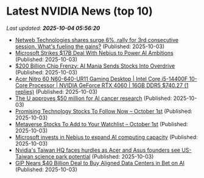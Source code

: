 # Latest NVIDIA News (top 10)
_Last updated: **2025-10-04 05:56:20**_

- [Netweb Technologies shares surge 6%, rally for 3rd consecutive session. What's fueling the gains?](https://economictimes.indiatimes.com/markets/stocks/news/netweb-technologies-shares-surge-6-rally-for-3rd-consecutive-session-whats-fueling-the-gains/articleshow/124284171.cms) (Published: 2025-10-03)
- [Microsoft Strikes $17B Deal With Nebius to Power AI Ambitions](https://finance.yahoo.com/news/microsoft-strikes-17b-deal-nebius-051909894.html) (Published: 2025-10-03)
- [$200 Billion Chip Frenzy: AI Mania Sends Stocks Into Overdrive](https://finance.yahoo.com/news/200-billion-chip-frenzy-ai-051826508.html) (Published: 2025-10-03)
- [Acer Nitro 60 N60-640-UR11 Gaming Desktop | Intel Core i5-14400F 10-Core Processor | NVIDIA GeForce RTX 4060 | 16GB DDR5 $740.27 (1 replies)](https://slickdeals.net/f/18657211-acer-nitro-60-n60-640-ur11-gaming-desktop-intel-core-i5-14400f-10-core-processor-nvidia-geforce-rtx-4060-16gb-ddr5-740-27) (Published: 2025-10-03)
- [The U approves $50 million for AI cancer research](https://dailyutahchronicle.com/2025/10/02/the-u-approves-50-million-for-ai-cancer-research/) (Published: 2025-10-03)
- [Promising Technology Stocks To Follow Now – October 1st](https://www.etfdailynews.com/2025/10/03/promising-technology-stocks-to-follow-now-october-1st/) (Published: 2025-10-03)
- [Metaverse Stocks To Add to Your Watchlist – October 1st](https://www.etfdailynews.com/2025/10/03/metaverse-stocks-to-add-to-your-watchlist-october-1st/) (Published: 2025-10-03)
- [Microsoft invests in Nebius to expand AI computing capacity](https://www.digitimes.com/news/a20251003PD232/microsoft-cloud-computing-infrastructure-capacity.html) (Published: 2025-10-03)
- [Nvidia's Taiwan HQ faces hurdles as Acer and Asus founders see US-Taiwan science park potential](https://www.digitimes.com/news/a20251003PD213/taiwan-nvidia-acer-science-park-government.html) (Published: 2025-10-03)
- [GIP Nears $40 Billion Deal to Buy Aligned Data Centers in Bet on AI](https://finance.yahoo.com/news/gip-nears-40-billion-deal-041951129.html) (Published: 2025-10-03)
